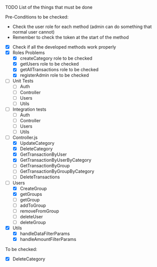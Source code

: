TODO List of the things that must be done

Pre-Conditions to be checked:
- Check the user role for each method (admin can do something that normal user cannot)
- Remember to check the token at the start of the method

- [x] Check if all the developed methods work properly
- [x] Roles Problems 
  - [x] createCategory role to be checked
  - [x] getUsers role to be checked
  - [x] getAllTransactions role to be checked
  - [x] registerAdmin role to be checked
- [ ] Unit Tests
  - [ ] Auth
  - [ ] Controller
  - [ ] Users
  - [ ] Utils
- [ ] Integration tests
  - [ ] Auth
  - [ ] Controller
  - [ ] Users
  - [ ] Utils
- [ ] Controller.js
  - [x] UpdateCategory
  - [x] DeleteCategory
  - [x] GetTransactionByUser
  - [x] GetTransactionByUserByCategory
  - [ ] GetTransactionByGroup
  - [ ] GetTransactionByGroupByCategory
  - [ ] DeleteTransactions
- [ ] Users
  - [x] CreateGroup
  - [x] getGroups
  - [ ] getGroup
  - [ ] addToGroup
  - [ ] removeFromGroup
  - [ ] deleteUser
  - [ ] deleteGroup
- [x] Utils
  - [x] handleDataFilterParams
  - [x] handleAmountFilterParams

To be checked:
  - [x] DeleteCategory